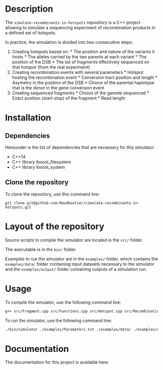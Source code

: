 Description
===========

The ``simulate-recombinants-in-hotspots`` repository is a C++ project allowing to simulate a sequencing experiment of recombination products in a defined set of hotspots.

In practice, the simulation is divided into two consecutive steps: 
1. Creating hotspots based on:
		* The position and nature of the variants it hosts
		* The alleles carried by the two parents at each variant
		* The position of the DSB
		* The list of fragments effectively sequenced on that hotspot (from the real experiment) 
2. Creating recombination events with several parameters
		* Hotspot hosting the recombination event
		* Conversion tract position and length
		* Asymetry in the position of the DSB
		* Choice of the parental haplotype that is the donor in the gene conversion event
3. Creating sequenced fragments
		* Choice of the gamete sequenced
		* Exact position (start-stop) of the fragment
		* Read length



Installation
============

Dependencies
------------

Hereunder is the list of dependencies that are necessary for this simulator:

* C++14
* C++ library lboost_filesystem
* C++ library lboost_system


Clone the repository
--------------------

To clone the repository, use this command line:

```
git clone git@github.com:MaudGautier/simulate-recombinants-in-hotspots.git
```



Layout of the repository
========================

Source scripts to compile the simulator are located in the ``src/`` folder.

The executable is in the ``bin/`` folder.

Examples to run the simulator are in the ``examples/`` folder, which contains the ``examples/data/`` folder containing input datasets necessary to the simulator and the ``examples/output/`` folder containing outputs of a simulation run.


Usage
=====

To compile the simulator, use the following command line:

```bash
g++ src/Fragment.cpp src/Functions.cpp src/Hotspot.cpp src/Recombination_event.cpp src/main.cpp src/Global_variables.cpp -o bin/simulator -std=c++14 -lboost_system -lboost_filesystem
```

To run the simulator, use the following command line:

```bash
./bin/simulator ./examples/Parameters.txt ./examples/data/ ./examples/output/
```


Documentation
=============

The documentation for this project is available here.


